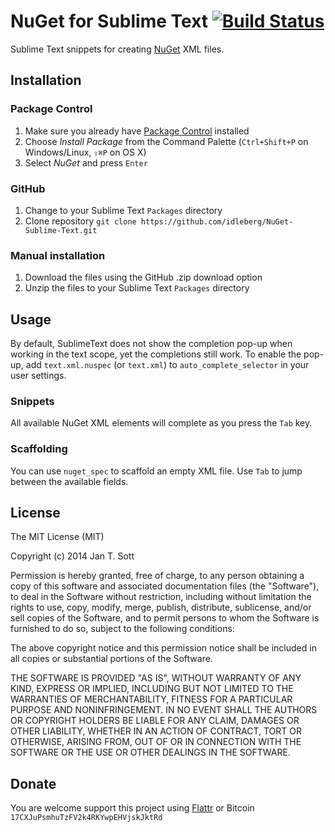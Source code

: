# NuGet for Sublime Text [![Build Status](https://secure.travis-ci.org/idleberg/NuGet-Sublime-Text.png)](http://travis-ci.org/idleberg/NuGet-Sublime-Text)

Sublime Text snippets for creating [NuGet](http://www.nuget.org/) XML files.

## Installation

### Package Control

1. Make sure you already have [Package Control](http://wbond.net/sublime_packages/package_control/) installed
2. Choose *Install Package* from the Command Palette (`Ctrl+Shift+P` on Windows/Linux, `⇧⌘P` on OS X)
3. Select *NuGet* and press `Enter`

### GitHub

1. Change to your Sublime Text `Packages` directory
2. Clone repository `git clone https://github.com/idleberg/NuGet-Sublime-Text.git`

### Manual installation

1. Download the files using the GitHub .zip download option
2. Unzip the files to your Sublime Text `Packages` directory

## Usage

By default, SublimeText does not show the completion pop-up when working in the text scope, yet the completions still work. To enable the pop-up, add `text.xml.nuspec` (or `text.xml`) to `auto_complete_selector` in your user settings.

### Snippets

All available NuGet XML elements will complete as you press the `Tab` key.

### Scaffolding

You can use `nuget_spec` to scaffold an empty XML file. Use `Tab` to jump between the available fields.

## License

The MIT License (MIT)

Copyright (c) 2014 Jan T. Sott

Permission is hereby granted, free of charge, to any person obtaining a copy of this software and associated documentation files (the "Software"), to deal in the Software without restriction, including without limitation the rights to use, copy, modify, merge, publish, distribute, sublicense, and/or sell copies of the Software, and to permit persons to whom the Software is furnished to do so, subject to the following conditions:

The above copyright notice and this permission notice shall be included in all copies or substantial portions of the Software.

THE SOFTWARE IS PROVIDED "AS IS", WITHOUT WARRANTY OF ANY KIND, EXPRESS OR IMPLIED, INCLUDING BUT NOT LIMITED TO THE WARRANTIES OF MERCHANTABILITY, FITNESS FOR A PARTICULAR PURPOSE AND NONINFRINGEMENT. IN NO EVENT SHALL THE AUTHORS OR COPYRIGHT HOLDERS BE LIABLE FOR ANY CLAIM, DAMAGES OR OTHER LIABILITY, WHETHER IN AN ACTION OF CONTRACT, TORT OR OTHERWISE, ARISING FROM, OUT OF OR IN CONNECTION WITH THE SOFTWARE OR THE USE OR OTHER DEALINGS IN THE SOFTWARE.

## Donate

You are welcome support this project using [Flattr](https://flattr.com/submit/auto?user_id=idleberg&url=https://github.com/idleberg/NuGet-Sublime-Text) or Bitcoin `17CXJuPsmhuTzFV2k4RKYwpEHVjskJktRd`
